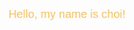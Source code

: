 <p align="center">
  <svg width="300" height="50" viewBox="0 0 300 50" xmlns="http://www.w3.org/2000/svg">
    <text x="50%" y="50%" text-anchor="middle" dominant-baseline="middle"
          font-family="Staatliches, sans-serif" font-size="20" fill="#F1C164">
      Hello, my name is choi!
    </text>
  </svg>
</p>
